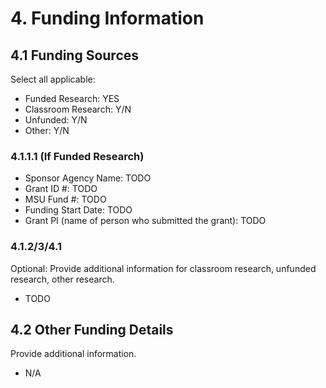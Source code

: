 # 4. Funding Information

## 4.1 Funding Sources

Select all applicable:
* Funded Research: YES
* Classroom Research: Y/N
* Unfunded: Y/N
* Other: Y/N

### 4.1.1.1 (If Funded Research)

* Sponsor Agency Name: TODO
* Grant ID #: TODO
* MSU Fund #: TODO
* Funding Start Date: TODO
* Grant PI (name of person who submitted the grant): TODO

### 4.1.2/3/4.1 
Optional: Provide additional information for classroom research, unfunded
research, other research.

* TODO

## 4.2 Other Funding Details
Provide additional information.

* N/A
